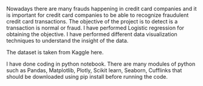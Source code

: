Nowadays there are many frauds happening in credit card companies and it is important for credit card companies to be able to recognize fraudulent credit card transactions.
The objective of the project is to detect is a transaction is normal or fraud. I have performed Logistic regression for obtaining the objective. I have performed different data visualization techniques to understand the insight of the data.

The dataset is taken from Kaggle here.

I have done coding in python notebook. There are many modules of python such as Pandas, Matplotlib, Plotly, Scikit learn, Seaborn, Cufflinks that should be downloaded using pip install before running the code. 
